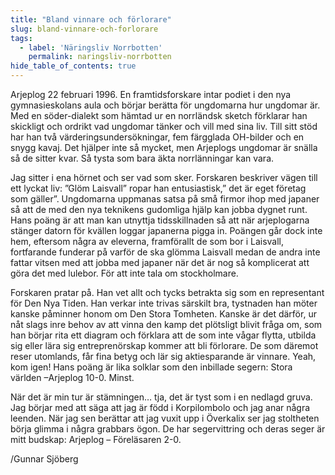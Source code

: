 ```yaml
---
title: "Bland vinnare och förlorare"
slug: bland-vinnare-och-forlorare
tags:
  - label: 'Näringsliv Norrbotten'
    permalink: naringsliv-norrbotten
hide_table_of_contents: true
---
```

Arjeplog 22 februari 1996\. En framtidsforskare intar podiet i den nya gymnasieskolans aula och börjar berätta för ungdomarna hur ungdomar är. Med en söder-dialekt som hämtad ur en norrländsk sketch förklarar han skickligt och ordrikt vad ungdomar tänker och vill med sina liv. Till sitt stöd har han två värderingsundersökningar, fem färgglada OH-bilder och en snygg kavaj. Det hjälper inte så mycket, men Arjeplogs ungdomar är snälla så de sitter kvar. Så tysta som bara äkta norrlänningar kan vara.

<!--truncate-->

Jag sitter i ena hörnet och ser vad som sker. Forskaren beskriver vägen till ett lyckat liv: ”Glöm Laisvall” ropar han entusiastisk,” det är eget företag som gäller”. Ungdomarna uppmanas satsa på små firmor ihop med japaner så att de med den nya teknikens gudomliga hjälp kan jobba dygnet runt. Hans poäng är att man kan utnyttja tidsskillnaden så att när arjeplogarna stänger datorn för kvällen loggar japanerna pigga in. Poängen går dock inte hem, eftersom några av eleverna, framförallt de som bor i Laisvall, fortfarande funderar på varför de ska glömma Laisvall medan de andra inte fattar vitsen med att jobba med japaner när det är nog så komplicerat att göra det med lulebor. För att inte tala om stockholmare.

Forskaren pratar på. Han vet allt och tycks betrakta sig som en representant för Den Nya Tiden. Han verkar inte trivas särskilt bra, tystnaden han möter kanske påminner honom om Den Stora Tomheten. Kanske är det därför, ur nåt slags inre behov av att vinna den kamp det plötsligt blivit fråga om, som han börjar rita ett diagram och förklara att de som inte vågar flytta, utbilda sig eller lära sig entreprenörskap kommer att bli förlorare. De som däremot reser utomlands, får fina betyg och lär sig aktiesparande är vinnare. Yeah, kom igen! Hans poäng är lika solklar som den inbillade segern: Stora världen –Arjeplog 10-0\. Minst.

När det är min tur är stämningen… tja, det är tyst som i en nedlagd gruva. Jag börjar med att säga att jag är född i Korpilombolo och jag anar några leenden. När jag sen berättar att jag vuxit upp i Överkalix ser jag stoltheten börja glimma i några grabbars ögon. De har segervittring och deras seger är mitt budskap: Arjeplog – Föreläsaren 2-0.

/Gunnar Sjöberg
